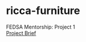 # ricca-furniture
FEDSA Mentorship: Project 1  
[Project Brief](https://www.notion.so/Project-1-b331d755c0ff4f2493a73323dad74cd9)
